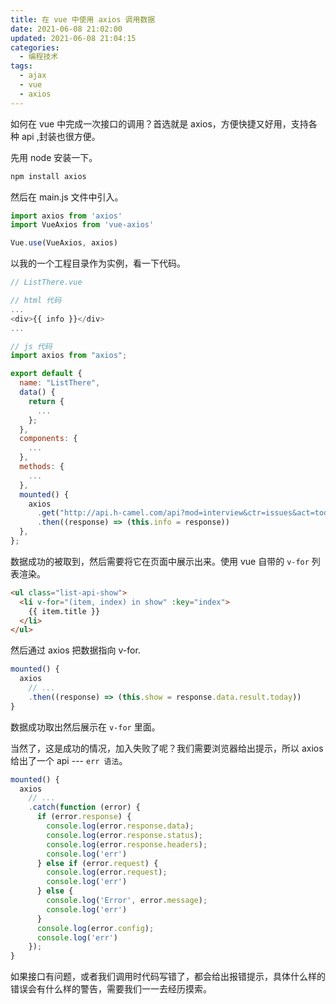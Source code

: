 ```yaml
---
title: 在 vue 中使用 axios 调用数据
date: 2021-06-08 21:02:00
updated: 2021-06-08 21:04:15
categories: 
  - 编程技术
tags: 
  - ajax
  - vue
  - axios
---
```



如何在 vue 中完成一次接口的调用？首选就是 axios，方便快捷又好用，支持各种 api ,封装也很方便。

先用 node 安装一下。

```js
npm install axios
```

然后在 main.js 文件中引入。

```js
import axios from 'axios'
import VueAxios from 'vue-axios'

Vue.use(VueAxios, axios)
```

以我的一个工程目录作为实例，看一下代码。

```js
// ListThere.vue

// html 代码
...
<div>{{ info }}</div>
...

// js 代码
import axios from "axios";

export default {
  name: "ListThere",
  data() {
    return {
      ...
    };
  },
  components: {
    ...
  },
  methods: {
    ...
  },
  mounted() {
    axios
      .get("http://api.h-camel.com/api?mod=interview&ctr=issues&act=today")
      .then((response) => (this.info = response))
  },
};
```

数据成功的被取到，然后需要将它在页面中展示出来。使用 vue 自带的 `v-for` 列表渲染。

```html
<ul class="list-api-show">
  <li v-for="(item, index) in show" :key="index">
    {{ item.title }}
  </li>
</ul>
```

然后通过 axios 把数据指向 v-for.

```js
mounted() {
  axios
    // ...
    .then((response) => (this.show = response.data.result.today))
}
```

数据成功取出然后展示在 `v-for` 里面。

当然了，这是成功的情况，加入失败了呢？我们需要浏览器给出提示，所以 axios 给出了一个 api --- `err 语法`。

```js
mounted() {
  axios
    // ...
    .catch(function (error) {
      if (error.response) {
        console.log(error.response.data);
        console.log(error.response.status);
        console.log(error.response.headers);
        console.log('err')
      } else if (error.request) {
        console.log(error.request);
        console.log('err')
      } else {
        console.log('Error', error.message);
        console.log('err')
      }
      console.log(error.config);
      console.log('err')
    });
}
```

如果接口有问题，或者我们调用时代码写错了，都会给出报错提示，具体什么样的错误会有什么样的警告，需要我们一一去经历摸索。